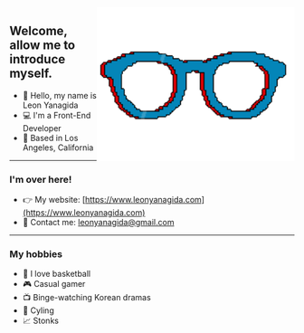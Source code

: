 <img align='right' src='https://raw.githubusercontent.com/leonyanagida/leonyanagida/main/images/gif/glasses.gif' width='350"'>

## Welcome, allow me to introduce myself.
- 👋 Hello, my name is Leon Yanagida <br />
- 💻 I'm a Front-End Developer  <br />
- 🏡 Based in Los Angeles, California  <br />

---
### I'm over here!
- 👉 My website: [https://www.leonyanagida.com](https://www.leonyanagida.com) <br />
- 📧 Contact me: [leonyanagida@gmail.com](mailto:leonyanagida@gmail.com) <br />

---
### My hobbies
- 🏀 I love basketball <br />
- 🎮 Casual gamer <br />
- 📺 Binge-watching Korean dramas <br />
- 🚴 Cyling <br />
- 📈 Stonks
